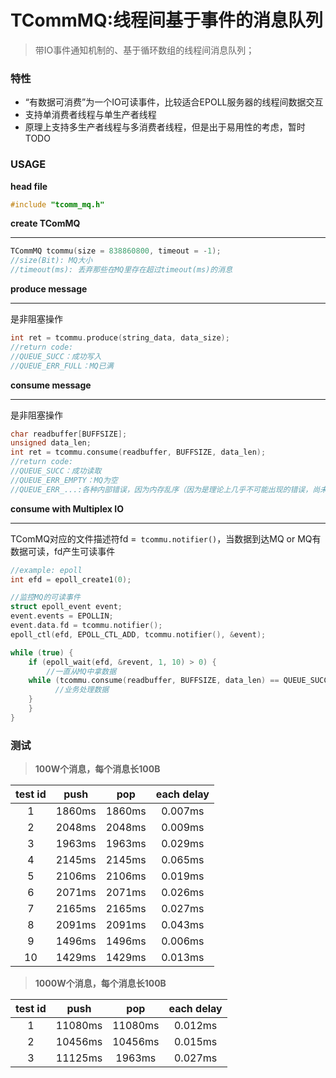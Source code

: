 # TCommMQ:线程间基于事件的消息队列

> 带IO事件通知机制的、基于循环数组的线程间消息队列；
> 

### 特性
- “有数据可消费”为一个IO可读事件，比较适合EPOLL服务器的线程间数据交互
- 支持单消费者线程与单生产者线程
- 原理上支持多生产者线程与多消费者线程，但是出于易用性的考虑，暂时TODO

### USAGE

**head file**
```cpp
#include "tcomm_mq.h"
```

**create TComMQ**<hr>
```cpp
TCommMQ tcommu(size = 838860800, timeout = -1);
//size(Bit): MQ大小
//timeout(ms): 丢弃那些在MQ里存在超过timeout(ms)的消息
```

**produce message**<hr>
是非阻塞操作
```cpp
int ret = tcommu.produce(string_data, data_size);
//return code:
//QUEUE_SUCC：成功写入
//QUEUE_ERR_FULL：MQ已满
```

**consume message**<hr>
是非阻塞操作
```cpp
char readbuffer[BUFFSIZE];
unsigned data_len;
int ret = tcommu.consume(readbuffer, BUFFSIZE, data_len);
//return code:
//QUEUE_SUCC：成功读取
//QUEUE_ERR_EMPTY：MQ为空
//QUEUE_ERR_...:各种内部错误，因为内存乱序（因为是理论上几乎不可能出现的错误，尚未想好对应的处理办法）
```

**consume with Multiplex IO**<hr>
TComMQ对应的文件描述符fd =` tcommu.notifier()`，当数据到达MQ or MQ有数据可读，fd产生可读事件

```cpp
//example: epoll
int efd = epoll_create1(0);

//监控MQ的可读事件
struct epoll_event event;
event.events = EPOLLIN;
event.data.fd = tcommu.notifier();
epoll_ctl(efd, EPOLL_CTL_ADD, tcommu.notifier(), &event);

while (true) {
    if (epoll_wait(efd, &revent, 1, 10) > 0) {
        //一直从MQ中拿数据
	while (tcommu.consume(readbuffer, BUFFSIZE, data_len) == QUEUE_SUCC) {
          //业务处理数据
	}
    }
}
```

### 测试

> **100W个消息，每个消息长100B**

| test id | push | pop | each delay |
| :-----: |:-----:|:-----:|:-----:|
|1|1860ms|1860ms|0.007ms|
|2|2048ms|2048ms|0.009ms|
|3|1963ms|1963ms|0.029ms|
|4|2145ms|2145ms|0.065ms|
|5|2106ms|2106ms|0.019ms|
|6|2071ms|2071ms|0.026ms|
|7|2165ms|2165ms|0.027ms|
|8|2091ms|2091ms|0.043ms|
|9|1496ms|1496ms|0.006ms|
|10|1429ms|1429ms|0.013ms|

> **1000W个消息，每个消息长100B**

| test id | push | pop | each delay |
| :-----: |:-----:|:-----:|:-----:|
|1|11080ms|11080ms|0.012ms|
|2|10456ms|10456ms|0.015ms|
|3|11125ms|1963ms|0.027ms|


